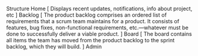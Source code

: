 Structure
    Home
        [
            Displays recent updates, notifications, info about project, etc
        ]
    Backlog
        [
            The product backlog comprises an ordered list of requirements that a scrum team maintains for a product. It consists of features, bug fixes, non-functional requirements, etc.—whatever must be done to successfully deliver a viable product. 
        ]
    Board
        [
            The board contains all items the team has moved  from the product backlog to the sprint backlog, which they will build.
        ]
    Admin
